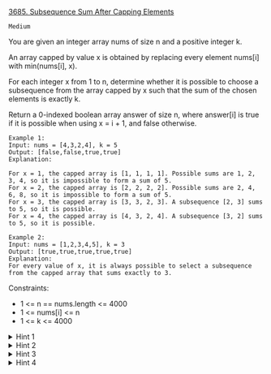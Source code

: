 [3685. Subsequence Sum After Capping Elements](https://leetcode.com/problems/subsequence-sum-after-capping-elements/)

`Medium`

You are given an integer array nums of size n and a positive integer k.

An array capped by value x is obtained by replacing every element nums[i] with min(nums[i], x).

For each integer x from 1 to n, determine whether it is possible to choose a subsequence from the array capped by x such that the sum of the chosen elements is exactly k.

Return a 0-indexed boolean array answer of size n, where answer[i] is true if it is possible when using x = i + 1, and false otherwise.

```
Example 1:
Input: nums = [4,3,2,4], k = 5
Output: [false,false,true,true]
Explanation:

For x = 1, the capped array is [1, 1, 1, 1]. Possible sums are 1, 2, 3, 4, so it is impossible to form a sum of 5.
For x = 2, the capped array is [2, 2, 2, 2]. Possible sums are 2, 4, 6, 8, so it is impossible to form a sum of 5.
For x = 3, the capped array is [3, 3, 2, 3]. A subsequence [2, 3] sums to 5, so it is possible.
For x = 4, the capped array is [4, 3, 2, 4]. A subsequence [3, 2] sums to 5, so it is possible.

Example 2:
Input: nums = [1,2,3,4,5], k = 3
Output: [true,true,true,true,true]
Explanation:
For every value of x, it is always possible to select a subsequence from the capped array that sums exactly to 3.
```

Constraints:

- 1 <= n == nums.length <= 4000
- 1 <= nums[i] <= n
- 1 <= k <= 4000

<details>
<summary>Hint 1</summary>

Sort the array nums in descending order.

</details>
<details>
<summary>Hint 2</summary>

Build a knapsack DP table dp[idx][sum] where dp[idx][sum] == true if and only if there exists a subsequence of nums[idx] through the end that sums exactly to sum.

</details>
<details>
<summary>Hint 3</summary>

Observe that capping all values above x to x in a sorted array is equivalent to taking the first t elements (those originally > x) and treating each as x. Precompute which multiples of x up to t * x are selectable.

</details>
<details>
<summary>Hint 4</summary>

For each cap value x from 1 to n, let t be the number of elements in nums originally greater than x. Then iterate over all sums s with dp[t][s] == true and all counts m from 0 to t; if there exists an m such that s + m * x == k, set answer[x-1] to true. Otherwise, it remains false.

</details>
